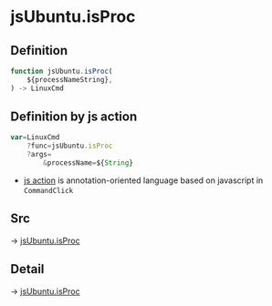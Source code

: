 # jsUbuntu.isProc

## Definition

```js.js
function jsUbuntu.isProc(
	${processNameString},
) -> LinuxCmd
```


## Definition by js action

```js.js
var=LinuxCmd
	?func=jsUbuntu.isProc
	?args=
		&processName=${String}
```

- [js action](#) is annotation-oriented language based on javascript in `CommandClick`



## Src

-> [jsUbuntu.isProc](https://github.com/puutaro/CommandClick/blob/master/app/src/main/java/com/puutaro/commandclick/fragment_lib/terminal_fragment/js_interface/JsUbuntu.kt#L277)

## Detail

-> [jsUbuntu.isProc](https://github.com/puutaro/CommandClick/blob/master/md/developer/js_interface/details/JsUbuntu/isProc.md)
